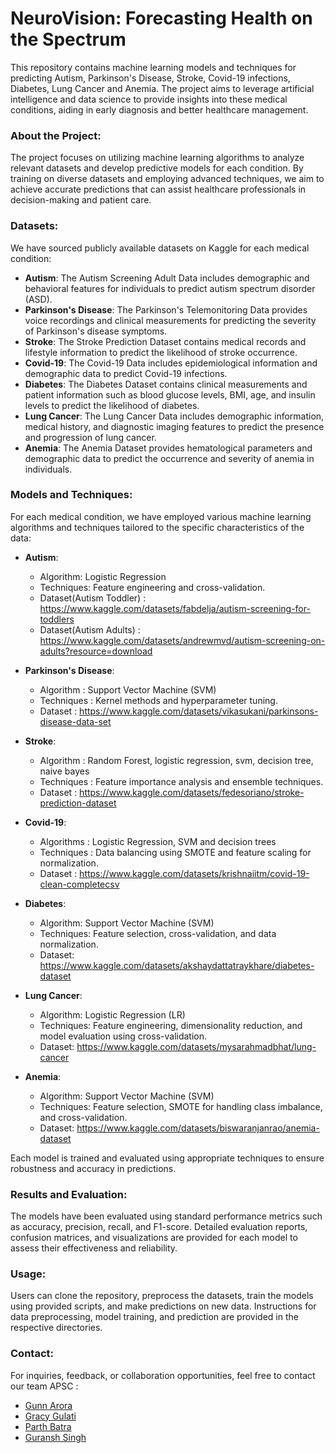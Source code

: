 # NeuroVision: Forecasting Health on the Spectrum 

This repository contains machine learning models and techniques for predicting Autism, Parkinson's Disease, Stroke, Covid-19 infections, Diabetes, Lung Cancer and Anemia. The project aims to leverage artificial intelligence and data science to provide insights into these medical conditions, aiding in early diagnosis and better healthcare management.

### About the Project:
The project focuses on utilizing machine learning algorithms to analyze relevant datasets and develop predictive models for each condition. By training on diverse datasets and employing advanced techniques, we aim to achieve accurate predictions that can assist healthcare professionals in decision-making and patient care.

### Datasets:
We have sourced publicly available datasets on Kaggle for each medical condition:

- **Autism**: The Autism Screening Adult Data includes demographic and behavioral features for individuals to predict autism spectrum disorder (ASD).
- **Parkinson's Disease**: The Parkinson's Telemonitoring Data provides voice recordings and clinical measurements for predicting the severity of Parkinson's disease symptoms.
- **Stroke**: The Stroke Prediction Dataset contains medical records and lifestyle information to predict the likelihood of stroke occurrence.
- **Covid-19**: The Covid-19 Data includes epidemiological information and demographic data to predict Covid-19 infections.
- **Diabetes**: The Diabetes Dataset contains clinical measurements and patient information such as blood glucose levels, BMI, age, and insulin levels to predict the likelihood of diabetes.
- **Lung Cancer**: The Lung Cancer Data includes demographic information, medical history, and diagnostic imaging features to predict the presence and progression of lung cancer.
- **Anemia**: The Anemia Dataset provides hematological parameters and demographic data to predict the occurrence and severity of anemia in individuals.

### Models and Techniques:
For each medical condition, we have employed various machine learning algorithms and techniques tailored to the specific characteristics of the data:

- **Autism**:
  - Algorithm: Logistic Regression
  - Techniques: Feature engineering and cross-validation.
  - Dataset(Autism Toddler) :  https://www.kaggle.com/datasets/fabdelja/autism-screening-for-toddlers
  - Dataset(Autism Adults) : https://www.kaggle.com/datasets/andrewmvd/autism-screening-on-adults?resource=download

- **Parkinson's Disease**:
  - Algorithm : Support Vector Machine (SVM)
  - Techniques : Kernel methods and hyperparameter tuning.
  - Dataset : https://www.kaggle.com/datasets/vikasukani/parkinsons-disease-data-set

- **Stroke**:
  - Algorithm : Random Forest, logistic regression, svm, decision tree, naive bayes
  - Techniques : Feature importance analysis and ensemble techniques.
  - Dataset : https://www.kaggle.com/datasets/fedesoriano/stroke-prediction-dataset

- **Covid-19**:
  - Algorithms : Logistic Regression, SVM and decision trees
  - Techniques : Data balancing using SMOTE and feature scaling for normalization.
  - Dataset : https://www.kaggle.com/datasets/krishnaiitm/covid-19-clean-completecsv

- **Diabetes**:
  - Algorithm: Support Vector Machine (SVM)
  - Techniques: Feature selection, cross-validation, and data normalization.
  - Dataset: https://www.kaggle.com/datasets/akshaydattatraykhare/diabetes-dataset

- **Lung Cancer**:
  - Algorithm: Logistic Regression (LR)
  - Techniques: Feature engineering, dimensionality reduction, and model evaluation using cross-validation.
  - Dataset: https://www.kaggle.com/datasets/mysarahmadbhat/lung-cancer

- **Anemia**:
  - Algorithm: Support Vector Machine (SVM)
  - Techniques: Feature selection, SMOTE for handling class imbalance, and cross-validation.
  - Dataset: https://www.kaggle.com/datasets/biswaranjanrao/anemia-dataset

Each model is trained and evaluated using appropriate techniques to ensure robustness and accuracy in predictions.

### Results and Evaluation:
The models have been evaluated using standard performance metrics such as accuracy, precision, recall, and F1-score. Detailed evaluation reports, confusion matrices, and visualizations are provided for each model to assess their effectiveness and reliability.

### Usage:
Users can clone the repository, preprocess the datasets, train the models using provided scripts, and make predictions on new data. Instructions for data preprocessing, model training, and prediction are provided in the respective directories.

### Contact:
For inquiries, feedback, or collaboration opportunities, feel free to contact our team APSC :

- [Gunn Arora](https://www.linkedin.com/in/gunn-arora-3a0a9b291/)
- [Gracy Gulati](https://www.linkedin.com/in/gracy-gulati-956061292/)
- [Parth Batra](https://www.linkedin.com/in/parth-batra-1aa633259/)
- [Guransh Singh](https://www.linkedin.com/in/guransh-singh-336b4a254/)

